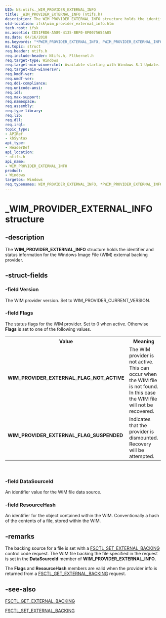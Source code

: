 ```yaml
---
UID: NS:ntifs._WIM_PROVIDER_EXTERNAL_INFO
title: _WIM_PROVIDER_EXTERNAL_INFO (ntifs.h)
description: The WIM_PROVIDER_EXTERNAL_INFO structure holds the identifier and status information for the Windows Image File (WIM) external backing provider.
old-location: ifsk\wim_provider_external_info.htm
tech.root: ifsk
ms.assetid: CD51FBD6-A589-4135-8BF0-8F0075654A05
ms.date: 04/16/2018
ms.keywords: "*PWIM_PROVIDER_EXTERNAL_INFO, PWIM_PROVIDER_EXTERNAL_INFO, PWIM_PROVIDER_EXTERNAL_INFO structure pointer [Installable File System Drivers], WIM_PROVIDER_EXTERNAL_FLAG_NOT_ACTIVE, WIM_PROVIDER_EXTERNAL_FLAG_SUSPENDED, WIM_PROVIDER_EXTERNAL_INFO, WIM_PROVIDER_EXTERNAL_INFO structure [Installable File System Drivers], _WIM_PROVIDER_EXTERNAL_INFO, ifsk.wim_provider_external_info, ntifs/PWIM_PROVIDER_EXTERNAL_INFO, ntifs/WIM_PROVIDER_EXTERNAL_INFO"
ms.topic: struct
req.header: ntifs.h
req.include-header: Ntifs.h, Fltkernel.h
req.target-type: Windows
req.target-min-winverclnt: Available starting with Windows 8.1 Update.
req.target-min-winversvr: 
req.kmdf-ver: 
req.umdf-ver: 
req.ddi-compliance: 
req.unicode-ansi: 
req.idl: 
req.max-support: 
req.namespace: 
req.assembly: 
req.type-library: 
req.lib: 
req.dll: 
req.irql: 
topic_type:
- APIRef
- kbSyntax
api_type:
- HeaderDef
api_location:
- ntifs.h
api_name:
- WIM_PROVIDER_EXTERNAL_INFO
product:
- Windows
targetos: Windows
req.typenames: WIM_PROVIDER_EXTERNAL_INFO, *PWIM_PROVIDER_EXTERNAL_INFO
---
```


# _WIM_PROVIDER_EXTERNAL_INFO structure


## -description


The <b>WIM_PROVIDER_EXTERNAL_INFO</b> structure holds the identifier and status information for the Windows Image File (WIM) external backing provider. 


## -struct-fields




### -field Version

The WIM provider version. Set to WIM_PROVIDER_CURRENT_VERSION.


### -field Flags

The status flags for the WIM provider. Set to 0 when active. Otherwise <b>Flags</b> is set to one of the following values.

<table>
<tr>
<th>Value</th>
<th>Meaning</th>
</tr>
<tr>
<td width="40%"><a id="WIM_PROVIDER_EXTERNAL_FLAG_NOT_ACTIVE"></a><a id="wim_provider_external_flag_not_active"></a><dl>
<dt><b>WIM_PROVIDER_EXTERNAL_FLAG_NOT_ACTIVE</b></dt>
</dl>
</td>
<td width="60%">
The WIM provider is not active. This can occur when the WIM file is  not found. In this case the WIM file will not be recovered.

</td>
</tr>
<tr>
<td width="40%"><a id="WIM_PROVIDER_EXTERNAL_FLAG_SUSPENDED"></a><a id="wim_provider_external_flag_suspended"></a><dl>
<dt><b>WIM_PROVIDER_EXTERNAL_FLAG_SUSPENDED</b></dt>
</dl>
</td>
<td width="60%">
Indicates that the provider is dismounted. Recovery will be attempted.

</td>
</tr>
</table>
 


### -field DataSourceId

An identifier value for the WIM file data source.


### -field ResourceHash

An identifier for the object contained within the WIM.  Conventionally a hash of the contents of a file, stored within the WIM.


## -remarks



The backing source for a file is set with a <a href="https://msdn.microsoft.com/library/windows/hardware/dn632443">FSCTL_SET_EXTERNAL_BACKING</a> control code request. The WIM file backing the file specified in the request is set in the <b>DataSourceId</b> member of <b>WIM_PROVIDER_EXTERNAL_INFO</b>.

The <b>Flags</b> and <b>ResourceHash</b> members are valid when the provider info is returned from a <a href="https://msdn.microsoft.com/library/windows/hardware/dn632441">FSCTL_GET_EXTERNAL_BACKING</a> request.




## -see-also




<a href="https://msdn.microsoft.com/library/windows/hardware/dn632441">FSCTL_GET_EXTERNAL_BACKING</a>



<a href="https://msdn.microsoft.com/library/windows/hardware/dn632443">FSCTL_SET_EXTERNAL_BACKING</a>
 

 

